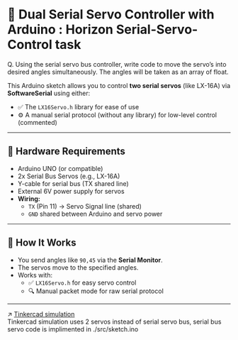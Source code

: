 # 🦾 Dual Serial Servo Controller with Arduino : Horizon Serial-Servo-Control task  
Q. Using the serial servo bus controller, write code to move the servo’s into desired angles simultaneously. The angles will be taken as an array of float.

This Arduino sketch allows you to control **two serial servos** (like LX-16A) via **SoftwareSerial** using either:

- ✅ The `LX16Servo.h` library for ease of use  
- ⚙️ A manual serial protocol (without any library) for low-level control (commented)

---

## 🔧 Hardware Requirements

- Arduino UNO (or compatible)
- 2x Serial Bus Servos (e.g., LX-16A)
- Y-cable for serial bus (TX shared line)
- External 6V power supply for servos
- **Wiring:**
  - `TX` (Pin 11) → Servo Signal line (shared)
  - `GND` shared between Arduino and servo power

---

## 🚀 How It Works

- You send angles like `90,45` via the **Serial Monitor**.
- The servos move to the specified angles.
- Works with:
  - ✅ `LX16Servo.h` for easy servo control
  - 🔍 Manual packet mode for raw serial protocol

---

↗️ [Tinkercad simulation](https://www.tinkercad.com/things/38gMIGXrHpu-serial-servo-control?sharecode=gLhvVtTy-r7HfV7HfKr7NuRwdmaScRgoO-FOjPSLRkw)  
Tinkercad simulation uses 2 servos instead of serial servo bus, serial bus servo code is implimented in ./src/sketch.ino  
